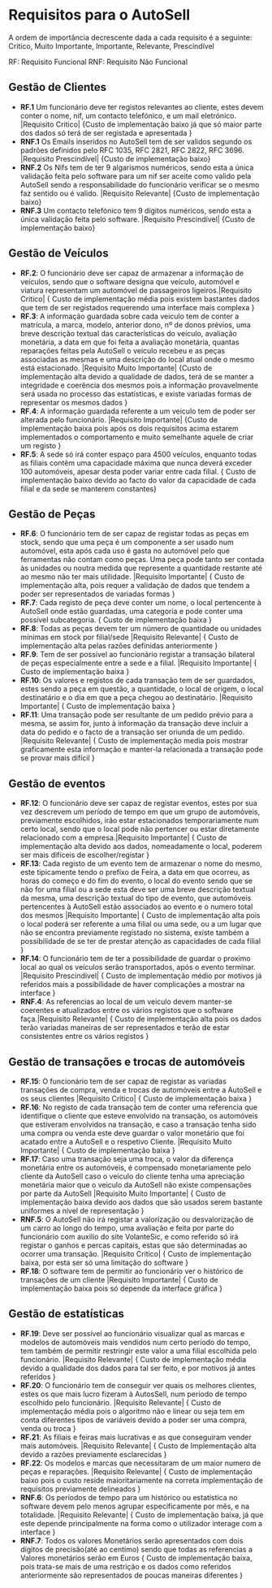 # Requisitos para o AutoSell

A ordem de importância decrescente dada a cada requisito é a seguinte: Critico, Muito Importante, Importante, Relevante, Prescindível

RF: Requisito Funcional
RNF: Requisito Não Funcional

## Gestão de Clientes

- **RF.1** Um funcionário deve ter registos relevantes ao cliente, estes devem conter o nome, nif, um contacto telefónico, e um mail eletrónico. |Requisito Critico| {Custo de implementação baixo já que só maior parte dos dados só terá de ser registada e apresentada }
- **RNF.1** Os Emails inseridos no AutoSell tem de ser validos segundo os padrões definidos pelo RFC 1035, RFC 2821, RFC 2822, RFC 3696. |Requisito Prescindível| {Custo de implementação baixo}
- **RNF.2** Os Nifs tem de ter 9 algarismos numéricos, sendo esta a única validação feita pelo software para um nif ser aceite como valido pela AutoSell sendo a responsabilidade do funcionário verificar se o mesmo faz sentido ou é valido. |Requisito Relevante| {Custo de implementação baixo}
- **RNF.3** Um contacto telefónico tem 9 dígitos numéricos, sendo esta a única validação feita pelo software. |Requisito Prescindível| {Custo de implementação baixo}

## Gestão de Veículos

- **RF.2**: O funcionário deve ser capaz de armazenar a informação de veículos, sendo que o software designa que veículo, automóvel e viatura representam um automóvel de passageiros ligeiros.|Requisito Critico| { Custo de implementação média pois existem bastantes dados que tem de ser registados requerendo uma interface mais complexa }
- **RF.3**: A informação guardada sobre cada veiculo tem de conter a matrícula, a marca, modelo, anterior dono, nº de donos prévios, uma breve descrição textual das características do veículo, avaliação monetária, a data em que foi feita a avaliação monetária, quantas reparações feitas pela AutoSell o veiculo recebeu e as peças associadas as mesmas e uma descrição do local atual onde o mesmo está estacionado. |Requisito Muito Importante| {Custo de implementação alta devido a qualidade de dados, terá de se manter a integridade e coerência dos mesmos pois a informação provavelmente será usada no processo das estatísticas, e existe variadas formas de representar os mesmos dados }
- **RF.4**: A informação guardada referente a um veiculo tem de poder ser alterada pelo funcionário. |Requisito Importante| {Custo de implementação baixa pois após os dois requisitos acima estarem implementados o comportamento e muito semelhante aquele de criar um registo }
- **RF.5**: A sede só irá conter espaço para 4500 veículos, enquanto todas as filiais contêm uma capacidade máxima que nunca deverá exceder 100 automóveis, apesar desta poder variar entre cada filial. { Custo de implementação baixo devido ao facto do valor da capacidade de cada filial e da sede se manterem constantes}

## Gestão de Peças

- **RF.6**: O funcionário tem de ser capaz de registar todas as peças em stock, sendo que uma peça é um componente a ser usado num automóvel, esta após cada uso é gasta no automóvel pelo que ferramentas não contam como peças. Uma peça pode tanto ser contada às unidades ou noutra medida que represente a quantidade restante até ao mesmo não ter mais utilidade. |Requisito Importante| { Custo de implementação alta, pois requer a validação de dados que tendem a poder ser representados de variadas formas }
- **RF.7**: Cada registo de peça deve conter um nome, o local pertencente à AutoSell onde estão guardadas, uma categoria e pode conter uma possível subcategoria. { Custo de implementação baixa }
- **RF.8**: Todas  as  peças  devem  ter  um número de quantidade ou unidades mínimas em stock por filial/sede |Requisito Relevante| { Custo de implementação alta pelas razões definidas anteriormente }
- **RF.9**: Tem de ser possível ao funcionário registar a transação bilateral de peças especialmente entre a sede e a filial. |Requisito Importante| { Custo de implementação baixa }
- **RF.10**: Os valores e registos de cada transação tem de ser guardados, estes sendo a peça em questão, a quantidade, o local de origem, o local destinatário e o dia em que a peça chegou ao destinatário. |Requisito Importante| { Custo de implementação baixa }
- **RF.11**: Uma transação pode ser resultante de um pedido prévio para a mesma, se assim for, junto à informação da transação deve incluir a data do pedido e o facto de a transação ser oriunda de um pedido. |Requisito Relevante| { Custo de implementação media pois mostrar graficamente esta informação e manter-la relacionada a transação pode se provar mais difícil }

## Gestão de eventos

- **RF.12**: O funcionário deve ser capaz de registar eventos, estes por sua vez descrevem um período de tempo em que um grupo de automóveis, previamente escolhidos, irão estar estacionados temporariamente num certo local, sendo que o local pode não pertencer ou estar diretamente relacionado com a empresa.|Requisito Importante| { Custo de implementação alta devido aos dados, nomeadamente o local, poderem ser mais difíceis de escolher/registar }
- **RF.13**: Cada registo de um evento tem de armazenar o nome do mesmo, este tipicamente tendo o prefixo de Feira, a data em que ocorreu, as horas do começo e do fim do evento, o local do evento sendo que se não for uma filial ou a sede esta deve ser uma breve descrição textual da mesma, uma descrição textual do tipo de evento, que automóveis pertencentes à AutoSell estão associados ao evento e o numero total dos mesmos |Requisito Importante| { Custo de implementação alta pois o local poderá ser referente a uma filial ou uma sede, ou a um lugar que não se encontra previamente registado no sistema, existe também a possibilidade de se ter de prestar atenção as capacidades de cada filial }
- **RF.14**: O funcionário tem de ter a possibilidade de guardar o proximo local ao qual os veículos serão transportados, após o evento terminar. |Requisito Prescindível| { Custo de implementação médio por motivos já referidos mais a possibilidade de haver complicações a mostrar na interface }
- **RNF.4**: As referencias ao local de um veiculo devem manter-se coerentes e atualizados entre os vários registos que o software faça.|Requisito Relevante| { Custo de implementação alta pois os dados terão variadas maneiras de ser representados e terão de estar consistentes entre os vários registos }

## Gestão de transações e trocas de automóveis

- **RF.15**: O funcionário tem de ser capaz de registar as variadas transações de compra, venda e trocas de automóveis entre a AutoSell e os seus clientes |Requisito Critico| { Custo de implementação baixa }
- **RF.16**: No registo de cada transação tem de conter uma referencia que identifique o cliente que esteve envolvido na transação, os automóveis que estiveram envolvidos na transação, e caso a transação tenha sido uma compra ou venda este deve guardar o valor monetário que foi acatado entre a AutoSell e o respetivo Cliente. |Requisito Muito Importante| { Custo de implementação baixa }
- **RF.17**: Caso uma transação seja uma troca, o valor da diferença monetária entre os automóveis, é compensado monetariamente pelo cliente da AutoSell caso o veiculo do cliente tenha uma apreciação monetária maior que o veiculo da AutoSell não existe compensações por parte da AutoSell |Requisito Muito Importante| { Custo de implementação baixa devido aos dados que são usados serem bastante uniformes a nível de representação }
- **RNF.5**: O AutoSell não irá registar a valorização ou desvalorização de um carro ao longo do tempo, uma avaliação e feita por parte do funcionário com auxilio do site VolanteSic, e como referido só irá registar o ganhos e percas capitais, estas que são determinadas ao ocorrer uma transação. |Requisito Critico| { Custo de implementação baixa, por esta ser só uma limitação do software }
- **RF.18**: O software tem de permitir ao funcionário ver o histórico de transações de um cliente |Requisito Importante| { Custo de implementação baixa pois só depende da interface gráfica } 
## Gestão de estatísticas

- **RF.19**: Deve ser possível ao funcionário visualizar qual as marcas e modelos de automóveis mais vendidos num certo período do tempo, tem também de permitir restringir este valor a uma filial escolhida pelo funcionário. |Requisito Relevante| { Custo de implementação média devido a qualidade dos dados para tal ser feito, e por motivos já antes referidos }
- **RF.20**: O funcionário tem de conseguir ver quais os melhores clientes, estes os que mais lucro fizeram à AutosSell, num período de tempo escolhido pelo funcionário. |Requisito Relevante| { Custo de implementação média pois o algoritmo não e linear ou seja tem em conta diferentes tipos de variáveis devido a poder ser uma compra, venda ou troca }
- **RF.21**: As filiais e feiras mais lucrativas e as que conseguiram vender mais automóveis. |Requisito Relevante| { Custo de Implementação alta devido a razões previamente esclarecidas }
- **RF.22**: Os modelos e marcas que necessitaram de um maior numero de peças e reparações. |Requisito Relevante| { Custo de implementação baixo pois o custo reside maioritariamente na correta implementação de requisitos previamente delineados }
- **RNF.6**: Os períodos de tempo para um histórico ou estatística no software devem pelo menos agrupar especificamente por mês, e na totalidade. |Requisito Relevante| { Custo de implementação baixa, já que este depende principalmente na forma como o utilizador interage com a interface }
- **RNF.7**: Todos os valores Monetários serão apresentados com dois dígitos de precisão(até ao centimo) sendo que todas as referencias a Valores monetários serão em Euros { Custo de implementação baixa, pois trata-se mais de uma restrição e os dados como referidos anteriormente são representados de poucas maneiras diferentes }